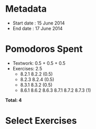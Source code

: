 Metadata
========

- Start date : 15 June 2014
- End date : 17 June 2014

Pomodoros Spent
==============

- Textwork: 0.5 + 0.5 + 0.5
- Exercises: 2.5
    - 8.2.1 8.2.2 (0.5)
    - 8.2.3 8.2.4 (0.5)
    - 8.3.1 8.3.2 (0.5)
    - 8.6.1 8.6.2 8.6.3 8.7.1 8.7.2 8.7.3 (1)

**Total: 4**

Select Exercises
================
